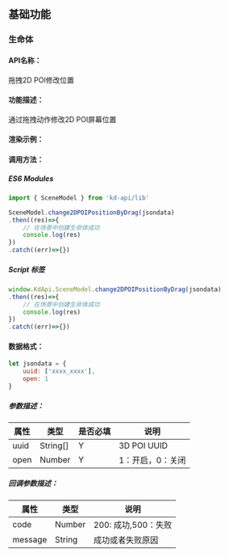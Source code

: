 <!--
 * @Author: 关广强 ggq@jsszkd.com
 * @Date: 2022-05-07 14:40:32
 * @LastEditors: 关广强 ggq@jsszkd.com
 * @LastEditTime: 2022-05-07 14:41:47
 * @FilePath: \KD-API-DOCS\public\md\api\拖拽2D POI修改位置.md
 * @Description: 这是默认设置,请设置`customMade`, 打开koroFileHeader查看配置 进行设置: https://github.com/OBKoro1/koro1FileHeader/wiki/%E9%85%8D%E7%BD%AE
-->
## 基础功能
### 生命体

#### API名称：
拖拽2D POI修改位置
#### 功能描述：
通过拖拽动作修改2D POI屏幕位置

#### 渲染示例：

#### 调用方法：

##### ES6 Modules
``` javascript
import { SceneModel } from 'kd-api/lib'

SceneModel.change2DPOIPositionByDrag(jsondata)
.then((res)=>{
    // 在场景中创建⽣命体成功
    console.log(res)
})
.catch((err)=>{})
```

##### Script 标签
``` javascript
window.KdApi.SceneModel.change2DPOIPositionByDrag(jsondata)
.then((res)=>{
    // 在场景中创建⽣命体成功
    console.log(res)
})
.catch((err)=>{})
```


#### 数据格式：

```javascript
let jsondata = {
    uuid: ['xxxx_xxxx'],
    open: 1
}
```
##### 参数描述：

| 属性      | 类型     | 是否必填 | 说明     |
|---------|--------|------|--------|
| uuid   | String[] | Y    | 3D POI UUID |
| open | Number      | Y    | 1：开启，0：关闭   |

##### 回调参数描述：
| 属性      | 类型   | 说明                     |
|---------| ------ | ------------------------ |
| code    | Number | 200: 成功,500：失败  |
| message | String | 成功或者失败原因  |
